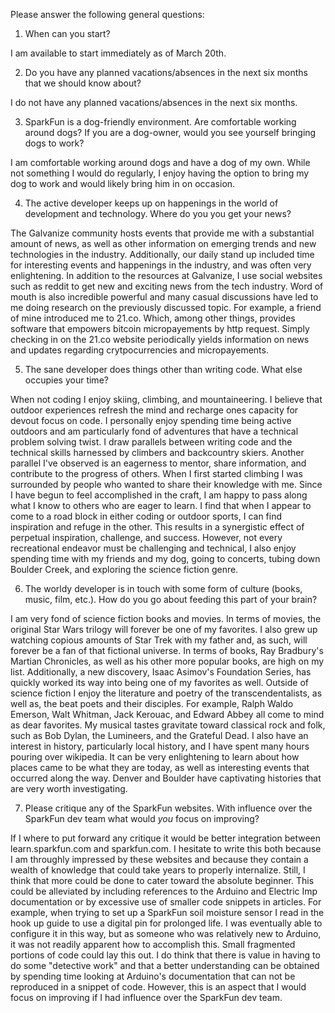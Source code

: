 Please answer the following general questions:

1. When can you start?

I am available to start immediately as of March 20th.

2. Do you have any planned vacations/absences in the next six months that we should know about?

I do not have any planned vacations/absences in the next six months.  

3. SparkFun is a dog-friendly environment. Are comfortable working around dogs? If you are a dog-owner, would you see yourself bringing dogs to work?

I am comfortable working around dogs and have a dog of my own.   While not something I would do regularly, I enjoy having the option to bring my dog to work and would likely bring him in on occasion.

4. The active developer keeps up on happenings in the world of development and technology. Where do you you get your news?

The Galvanize community hosts events that provide me with a substantial amount of news, as well as other information on emerging trends and new technologies in the industry.  Additionally, our daily stand up included time for interesting events and happenings in the industry, and was often very enlightening.  In addition to the resources at Galvanize, I use social websites such as reddit to get new and exciting news from the tech industry.  Word of mouth is also incredible powerful and many casual discussions have led to me doing research on the previously discussed topic.  For example, a friend of mine introduced me to 21.co.  Which, among other things, provides software that empowers bitcoin micropayements by http request.  Simply checking in on the 21.co website periodically yields information on news and updates regarding crytpocurrencies and micropayements.

5. The sane developer does things other than writing code. What else occupies your time?

When not coding I enjoy skiing, climbing, and mountaineering.  I believe that outdoor experiences refresh the mind and recharge ones capacity for devout focus on code.  I personally enjoy spending time being active outdoors and am particularly fond of adventures that have a technical problem solving twist.   I draw parallels between writing code and the technical skills harnessed by climbers and backcountry skiers.  Another parallel I've observed is an eagerness to mentor, share information, and contribute to the progress of others.  When I first started climbing I was surrounded by people who wanted to share their knowledge with me.  Since I have begun to feel accomplished in the craft, I am happy to pass along what I know to others who are eager to learn.  I find that when I appear to come to a road block in either coding or outdoor sports,  I can find inspiration and refuge in the other.  This results in a synergistic effect of perpetual inspiration, challenge, and success.  However, not every recreational endeavor must be challenging and technical, I also enjoy spending time with my friends and my dog, going to concerts, tubing down Boulder Creek, and exploring the science fiction genre.  

6. The worldy developer is in touch with some form of culture (books, music, film, etc.). How do you go about feeding this part of your brain?

I am very fond of science fiction books and movies.  In terms of movies, the original Star Wars trilogy will forever be one of my favorites.  I also grew up watching copious amounts of Star Trek with my father and, as such, will forever be a fan of that fictional universe.  In terms of books,  Ray Bradbury's Martian Chronicles, as well as his other more popular books, are high on my list.  Additionally, a new discovery, Isaac Asimov's Foundation Series, has quickly worked its way into being one of my favorites as well.  Outside of science fiction I enjoy the literature and poetry of the transcendentalists, as well as, the beat poets and their disciples.  For example, Ralph Waldo Emerson, Walt Whitman, Jack Kerouac, and Edward Abbey all come to mind as dear favorites.  My musical tastes gravitate toward classical rock and folk, such as Bob Dylan, the Lumineers, and the Grateful Dead.  I also have an interest in history, particularly local history, and I have spent many hours pouring over wikipedia.  It can be very enlightening to learn about how places came to be what they are today, as well as interesting events that occurred along the way.  Denver and Boulder have captivating histories that are very worth investigating.   

7. Please critique any of the SparkFun websites. With influence over the SparkFun dev team what would *you* focus on improving?

If I where to put forward any critique it would be better integration between learn.sparkfun.com and sparkfun.com.  I hesitate to write this both because I am throughly impressed by these websites and because they contain a wealth of knowledge that could take years to properly internalize.  Still, I think that more could be done to cater toward the absolute beginner.  This could be alleviated by including references to the Arduino and Electric Imp documentation or by excessive use of smaller code snippets in articles.  For example, when trying to set up a SparkFun soil moisture sensor I read in the hook up guide to use a digital pin for prolonged life.  I was eventually able to configure it in this way, but as someone who was relatively new to Arduino, it was not readily apparent how to accomplish this.  Small fragmented portions of code could lay this out.  I do think that there is value in having to do some "detective work" and that a better understanding can be obtained by spending time looking at Arduino's documentation that can not be reproduced in a snippet of code.  However, this is an aspect that I would focus on improving if I had influence over the SparkFun dev team.  
